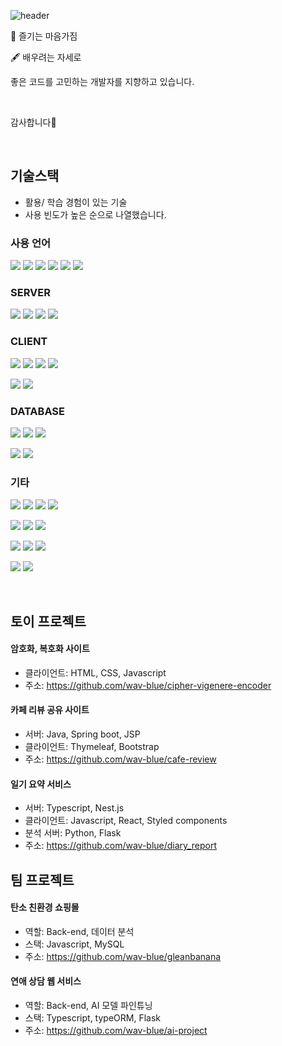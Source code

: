 ![header](https://capsule-render.vercel.app/api?color=CDE4AD&type=Waving&height=200&section=header&text=Introduce&fontSize=35)

🎵 즐기는 마음가짐

🖋️ 배우려는 자세로

좋은 코드를 고민하는 개발자를 지향하고 있습니다.

<br/>

감사합니다🫡


<br/>

## 기술스택

- 활용/ 학습 경험이 있는 기술
- 사용 빈도가 높은 순으로 나열했습니다.

<h3>사용 언어</h3>

<img src="https://img.shields.io/badge/Typescript-3178C6?style=for-the-badge&logo=Typescript&logoColor=white"/> <img src="https://img.shields.io/badge/Javascript-F7DF1E?style=for-the-badge&logo=Javascript&logoColor=white"/> <img src="https://img.shields.io/badge/python-3776AB?style=for-the-badge&logo=python&logoColor=white"> <img src="https://img.shields.io/badge/java-005F0F?style=for-the-badge&logo=java&logoColor=white"> <img src="https://img.shields.io/badge/C-A8B9CC?logo=C&style=for-the-badge&logoColor=white"/> <img src="https://img.shields.io/badge/kotlin-7F52FF?style=for-the-badge&logo=kotlin&logoColor=white">

<h3>SERVER</h3>

<img src="https://img.shields.io/badge/nestjs-E0234E?style=for-the-badge&logo=nestjs&logoColor=white"/>  <img src="https://img.shields.io/badge/Express-000000?style=for-the-badge&logo=Express&logoColor=white"/> <img src="https://img.shields.io/badge/springboot-6DB33F?style=for-the-badge&logo=springboot&logoColor=white"> <img src="https://img.shields.io/badge/Flask-000000?style=for-the-badge&logo=Flask&logoColor=white"/>

<h3>CLIENT</h3>

<img src="https://img.shields.io/badge/react-61DAFB?style=for-the-badge&logo=react&logoColor=white"> <img src="https://img.shields.io/badge/HTML-E34F26?style=for-the-badge&logo=html5&logoColor=white"> <img src="https://img.shields.io/badge/CSS-1572B6?style=for-the-badge&logo=CSS3&logoColor=white"> <img src="https://img.shields.io/badge/thymeleaf-005F0F?style=for-the-badge&logo=thymeleaf&logoColor=white">

<img src="https://img.shields.io/badge/bootstrap-7952B3?style=for-the-badge&logo=bootstrap&logoColor=white"> <img src="https://img.shields.io/badge/styled_components-DB7093?style=for-the-badge&logo=styledcomponents&logoColor=white">

<h3>DATABASE</h3>

<img src="https://img.shields.io/badge/mysql-4479A1?style=for-the-badge&logo=mysql&logoColor=white"> <img src="https://img.shields.io/badge/mongodb-47A248?style=for-the-badge&logo=mongodb&logoColor=white"> <img src="https://img.shields.io/badge/postgresql-4169E1?style=for-the-badge&logo=postgresql&logoColor=white">

<img src="https://img.shields.io/badge/typeorm-CA0404?style=for-the-badge&logo=typeorm&logoColor=white"/> <img src="https://img.shields.io/badge/jsp-6DB33F?style=for-the-badge&logo=jsp&logoColor=white"/>

<h3>기타</h3>


<img src="https://img.shields.io/badge/node.js-339933?logo=node.js&style=for-the-badge&logoColor=white"/> <img src="https://img.shields.io/badge/npm-CB3837?logo=npm&style=for-the-badge&logoColor=white"/>
 <img src="https://img.shields.io/badge/postman-FF6C37?style=for-the-badge&logo=postman&logoColor=white"> <img src="https://img.shields.io/badge/pm2-2B037A?style=for-the-badge&logo=pm2&logoColor=white">

<img src="https://img.shields.io/badge/amazonrds-527FFF?style=for-the-badge&logo=amazonrds&logoColor=white"> <img src="https://img.shields.io/badge/amazonec2-FF9900?style=for-the-badge&logo=amazonec2&logoColor=white"> <img src="https://img.shields.io/badge/amazons3-569A31?style=for-the-badge&logo=amazons3&logoColor=white">

<img src="https://img.shields.io/badge/python-3776AB?style=for-the-badge&logo=python&logoColor=white"> <img src="https://img.shields.io/badge/pandas-150458?style=for-the-badge&logo=pandas&logoColor=white"> <img src="https://img.shields.io/badge/tensorflow-FF6F00?style=for-the-badge&logo=tensorflow&logoColor=white">

<img src="https://img.shields.io/badge/androidstudio-3DDC84?style=for-the-badge&logo=androidstudio&logoColor=white"> <img src="https://img.shields.io/badge/unity-FFFFFF?style=for-the-badge&logo=unity&logoColor=black">

<br/>

## 토이 프로젝트

#### 암호화, 복호화 사이트

- 클라이언트: HTML, CSS, Javascript
- 주소: https://github.com/wav-blue/cipher-vigenere-encoder

#### 카페 리뷰 공유 사이트

- 서버: Java, Spring boot, JSP
- 클라이언트: Thymeleaf, Bootstrap
- 주소: https://github.com/wav-blue/cafe-review

#### 일기 요약 서비스

- 서버: Typescript, Nest.js
- 클라이언트: Javascript, React, Styled components
- 분석 서버: Python, Flask
- 주소: https://github.com/wav-blue/diary_report

## 팀 프로젝트

#### 탄소 친환경 쇼핑몰

- 역할: Back-end, 데이터 분석
- 스택: Javascript, MySQL
- 주소: https://github.com/wav-blue/gleanbanana

#### 연애 상담 웹 서비스

- 역할: Back-end, AI 모델 파인튜닝
- 스택: Typescript, typeORM, Flask
- 주소: https://github.com/wav-blue/ai-project

<br/>
<br/>
